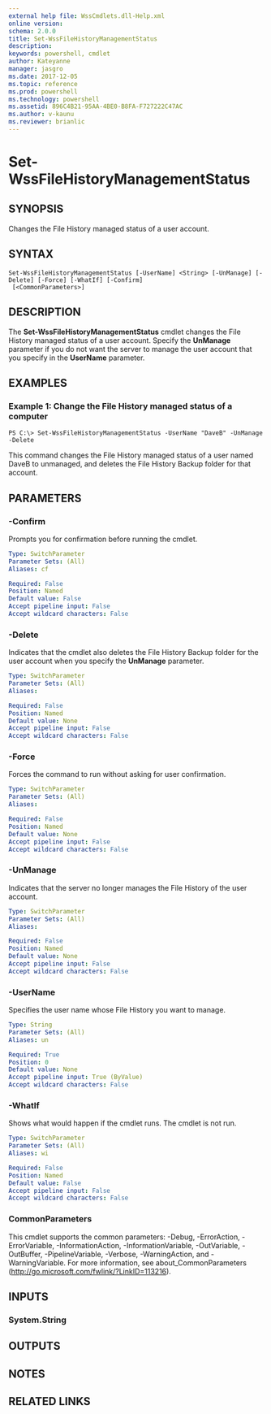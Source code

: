 ```yaml
---
external help file: WssCmdlets.dll-Help.xml
online version: 
schema: 2.0.0
title: Set-WssFileHistoryManagementStatus
description: 
keywords: powershell, cmdlet
author: Kateyanne
manager: jasgro
ms.date: 2017-12-05
ms.topic: reference
ms.prod: powershell
ms.technology: powershell
ms.assetid: 896C4B21-95AA-4BE0-B8FA-F727222C47AC
ms.author: v-kaunu
ms.reviewer: brianlic
---
```


# Set-WssFileHistoryManagementStatus

## SYNOPSIS
Changes the File History managed status of a user account.

## SYNTAX

```
Set-WssFileHistoryManagementStatus [-UserName] <String> [-UnManage] [-Delete] [-Force] [-WhatIf] [-Confirm]
 [<CommonParameters>]
```

## DESCRIPTION
The **Set-WssFileHistoryManagementStatus** cmdlet changes the File History managed status of a user account.
Specify the **UnManage** parameter if you do not want the server to manage the user account that you specify in the **UserName** parameter.

## EXAMPLES

### Example 1: Change the File History managed status of a computer
```
PS C:\> Set-WssFileHistoryManagementStatus -UserName "DaveB" -UnManage -Delete
```

This command changes the File History managed status of a user named DaveB to unmanaged, and deletes the File History Backup folder for that account.

## PARAMETERS

### -Confirm
Prompts you for confirmation before running the cmdlet.

```yaml
Type: SwitchParameter
Parameter Sets: (All)
Aliases: cf

Required: False
Position: Named
Default value: False
Accept pipeline input: False
Accept wildcard characters: False
```

### -Delete
Indicates that the cmdlet also deletes the File History Backup folder for the user account when you specify the **UnManage** parameter.

```yaml
Type: SwitchParameter
Parameter Sets: (All)
Aliases: 

Required: False
Position: Named
Default value: None
Accept pipeline input: False
Accept wildcard characters: False
```

### -Force
Forces the command to run without asking for user confirmation.

```yaml
Type: SwitchParameter
Parameter Sets: (All)
Aliases: 

Required: False
Position: Named
Default value: None
Accept pipeline input: False
Accept wildcard characters: False
```

### -UnManage
Indicates that the server no longer manages the File History of the user account.

```yaml
Type: SwitchParameter
Parameter Sets: (All)
Aliases: 

Required: False
Position: Named
Default value: None
Accept pipeline input: False
Accept wildcard characters: False
```

### -UserName
Specifies the user name whose File History you want to manage.

```yaml
Type: String
Parameter Sets: (All)
Aliases: un

Required: True
Position: 0
Default value: None
Accept pipeline input: True (ByValue)
Accept wildcard characters: False
```

### -WhatIf
Shows what would happen if the cmdlet runs.
The cmdlet is not run.

```yaml
Type: SwitchParameter
Parameter Sets: (All)
Aliases: wi

Required: False
Position: Named
Default value: False
Accept pipeline input: False
Accept wildcard characters: False
```

### CommonParameters
This cmdlet supports the common parameters: -Debug, -ErrorAction, -ErrorVariable, -InformationAction, -InformationVariable, -OutVariable, -OutBuffer, -PipelineVariable, -Verbose, -WarningAction, and -WarningVariable. For more information, see about_CommonParameters (http://go.microsoft.com/fwlink/?LinkID=113216).

## INPUTS

### System.String

## OUTPUTS

## NOTES

## RELATED LINKS

